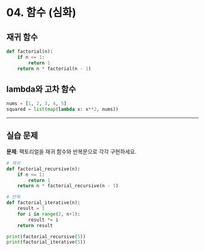 # 04. 함수 (심화)

## 재귀 함수

```python
def factorial(n):
    if n <= 1:
        return 1
    return n * factorial(n - 1)
```

## lambda와 고차 함수

```python
nums = [1, 2, 3, 4, 5]
squared = list(map(lambda x: x**2, nums))
```

---

## 실습 문제

**문제**: 팩토리얼을 재귀 함수와 반복문으로 각각 구현하세요.

```python
# 재귀
def factorial_recursive(n):
    if n <= 1:
        return 1
    return n * factorial_recursive(n - 1)

# 반복
def factorial_iterative(n):
    result = 1
    for i in range(2, n+1):
        result *= i
    return result

print(factorial_recursive(5))
print(factorial_iterative(5))
```
